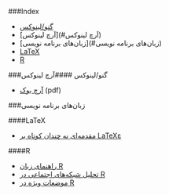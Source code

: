 ###Index
* [گنو/لینوکس](#گنو/لینوکس)
* [آرچ لینوکس](#آرچ لینوکس)
* [زبان‌های برنامه نویسی](#زبان‌های برنامه نویسی)
* [LaTeX](#latex)
* [R](#R)

###گنو/لینوکس
####آرچ لینوکس
* [آرچ بوک](http://linuxreview.ir/archbook/ArchBook-2012-1.pdf) (pdf)

###زبان‌های برنامه نویسی

####LaTeX

* [مقدمه‌ای نه چندان کوتاه بر LaTeXε](http://www.ctan.org/tex-archive/info/lshort/persian)

####R
* [راهنمای زبان R](http://cran.r-project.org/doc/contrib/Mousavi-R-lang_in_Farsi.pdf)
* [تحلیل شبکه‌های اجتماعی در R](http://cran.r-project.org/doc/contrib/Raeesi-SNA_in_R_in_Farsi.pdf)
* [موضعات ویژه در R](http://cran.r-project.org/doc/contrib/Mousavi-R_topics_in_Farsi.pdf)
